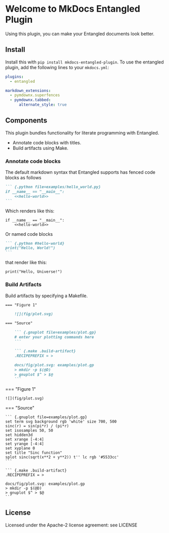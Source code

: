 # Welcome to MkDocs Entangled Plugin
Using this plugin, you can make your Entangled documents look better.

## Install

Install this with `pip install mkdocs-entangled-plugin`. To use the entangled plugin, add the following lines to your `mkdocs.yml`:

```yaml
plugins:
  - entangled

markdown_extensions:
  - pymdownx.superfences
  - pymdownx.tabbed:
      alternate_style: true 
```

## Components
This plugin bundles functionality for literate programming with Entangled.

- Annotate code blocks with titles.
- Build artifacts using Make.

### Annotate code blocks
The default markdown syntax that Entangled supports has fenced code blocks as follows

~~~markdown
``` {.python file=examples/hello_world.py}
if __name__ == "__main__":
    <<hello-world>>
```
~~~

Which renders like this:

``` {.python file=examples/hello_world.py}
if __name__ == "__main__":
    <<hello-world>>
```

Or named code blocks

~~~markdown
``` {.python #hello-world}
print("Hello, World!")
```
~~~

that render like this:

``` {.python #hello-world}
print("Hello, Universe!")
```

### Build Artifacts

Build artifacts by specifying a Makefile.

~~~markdown
=== "Figure 1"

    ![](fig/plot.svg)

=== "Source"

    ``` {.gnuplot file=examples/plot.gp}
    # enter your plotting commands here
    ```

    ``` {.make .build-artifact}
    .RECIPEPREFIX = >
  
    docs/fig/plot.svg: examples/plot.gp
    > mkdir -p $(@D)
    > gnuplot $^ > $@
    ```
~~~

=== "Figure 1"

    ![](fig/plot.svg)

=== "Source"

    ``` {.gnuplot file=examples/plot.gp}
    set term svg background rgb 'white' size 700, 500
    sinc(r) = sin(pi*r) / (pi*r)
    set isosamples 50, 50
    set hidden3d
    set xrange [-4:4]
    set yrange [-4:4]
    set xyplane 0
    set title "Sinc function"
    splot sinc(sqrt(x**2 + y**2)) t'' lc rgb '#5533cc'
    ```

    ``` {.make .build-artifact}
    .RECIPEPREFIX = >
  
    docs/fig/plot.svg: examples/plot.gp
    > mkdir -p $(@D)
    > gnuplot $^ > $@
    ```

## License
Licensed under the Apache-2 license agreement: see LICENSE
